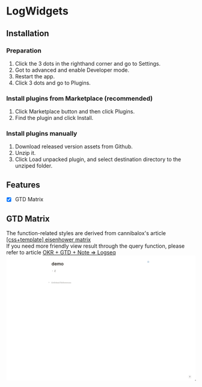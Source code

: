 # LogWidgets

## Installation

### Preparation

1. Click the 3 dots in the righthand corner and go to Settings.
2. Got to advanced and enable Developer mode.
3. Restart the app.
4. Click 3 dots and go to Plugins.

### Install plugins from Marketplace (recommended)

1. Click Marketplace button and then click Plugins.
2. Find the plugin and click Install.

### Install plugins manually

1. Download released version assets from Github.
2. Unzip it.
3. Click Load unpacked plugin, and select destination directory to the unziped folder.

## Features

- [x] GTD Matrix

## GTD Matrix

The function-related styles are derived from cannibalox's
article [\[css+template\] eisenhower matrix](https://discuss.logseq.com/t/css-template-eisenhower-matrix/526) <br/>
If you need more friendly view result through the query function, please refer to
article [OKR + GTD + Note => Logseq](https://www.bmpi.dev/self/okr-gtd-note-logseq/)
![GTD Matrix](./demo/gtd-matrix.gif)